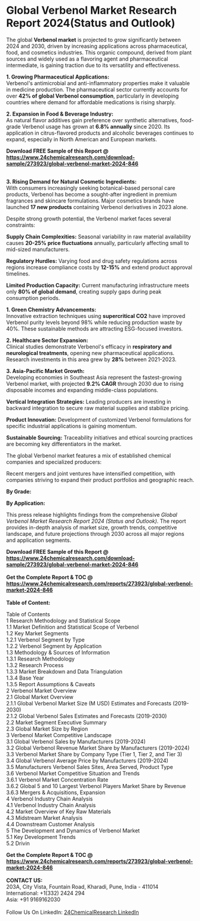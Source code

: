 <h1>Global Verbenol Market Research Report 2024(Status and Outlook)</h1><p>The global <strong>Verbenol market</strong> is projected to grow significantly between 2024 and 2030, driven by increasing applications across pharmaceutical, food, and cosmetics industries. This organic compound, derived from plant sources and widely used as a flavoring agent and pharmaceutical intermediate, is gaining traction due to its versatility and effectiveness.</p><p><strong>1. Growing Pharmaceutical Applications:</strong><br>
Verbenol's antimicrobial and anti-inflammatory properties make it valuable in medicine production. The pharmaceutical sector currently accounts for over <strong>42% of global Verbenol consumption</strong>, particularly in developing countries where demand for affordable medications is rising sharply.</p><p><strong>2. Expansion in Food &amp; Beverage Industry:</strong><br>
As natural flavor additives gain preference over synthetic alternatives, food-grade Verbenol usage has grown at <strong>6.8% annually</strong> since 2020. Its application in citrus-flavored products and alcoholic beverages continues to expand, especially in North American and European markets.</p><div><b>Download FREE Sample of this Report @ 
            <a href="https://www.24chemicalresearch.com/download-sample/273923/global-verbenol-market-2024-846">
            https://www.24chemicalresearch.com/download-sample/273923/global-verbenol-market-2024-846</a></b></div><br><p><strong>3. Rising Demand for Natural Cosmetic Ingredients:</strong><br>
With consumers increasingly seeking botanical-based personal care products, Verbenol has become a sought-after ingredient in premium fragrances and skincare formulations. Major cosmetics brands have launched <strong>17 new products</strong> containing Verbenol derivatives in 2023 alone.</p><p>Despite strong growth potential, the Verbenol market faces several constraints:</p><p><strong>Supply Chain Complexities:</strong> Seasonal variability in raw material availability causes <strong>20-25% price fluctuations</strong> annually, particularly affecting small to mid-sized manufacturers.</p><p><strong>Regulatory Hurdles:</strong> Varying food and drug safety regulations across regions increase compliance costs by <strong>12-15%</strong> and extend product approval timelines.</p><p><strong>Limited Production Capacity:</strong> Current manufacturing infrastructure meets only <strong>80% of global demand</strong>, creating supply gaps during peak consumption periods.</p><p><strong>1. Green Chemistry Advancements:</strong><br>
Innovative extraction techniques using <strong>supercritical CO2</strong> have improved Verbenol purity levels beyond 98% while reducing production waste by 40%. These sustainable methods are attracting ESG-focused investors.</p><p><strong>2. Healthcare Sector Expansion:</strong><br>
Clinical studies demonstrate Verbenol's efficacy in <strong>respiratory and neurological treatments</strong>, opening new pharmaceutical applications. Research investments in this area grew by <strong>28%</strong> between 2021-2023.</p><p><strong>3. Asia-Pacific Market Growth:</strong><br>
Developing economies in Southeast Asia represent the fastest-growing Verbenol market, with projected <strong>9.2% CAGR</strong> through 2030 due to rising disposable incomes and expanding middle-class populations.</p><p><strong>Vertical Integration Strategies:</strong> Leading producers are investing in backward integration to secure raw material supplies and stabilize pricing.</p><p><strong>Product Innovation:</strong> Development of customized Verbenol formulations for specific industrial applications is gaining momentum.</p><p><strong>Sustainable Sourcing:</strong> Traceability initiatives and ethical sourcing practices are becoming key differentiators in the market.</p><p>The global Verbenol market features a mix of established chemical companies and specialized producers:</p><p>Recent mergers and joint ventures have intensified competition, with companies striving to expand their product portfolios and geographic reach.</p><p><strong>By Grade:</strong>
		</p><p><strong>By Application:</strong>
		</p><p>This press release highlights findings from the comprehensive <em>Global Verbenol Market Research Report 2024 (Status and Outlook)</em>. The report provides in-depth analysis of market size, growth trends, competitive landscape, and future projections through 2030 across all major regions and application segments.</p><div><b>Download FREE Sample of this Report @ 
            <a href="https://www.24chemicalresearch.com/download-sample/273923/global-verbenol-market-2024-846">
            https://www.24chemicalresearch.com/download-sample/273923/global-verbenol-market-2024-846</a></b></div><br><div><b>Get the Complete Report & TOC @ 
            <a href="https://www.24chemicalresearch.com/reports/273923/global-verbenol-market-2024-846">
            https://www.24chemicalresearch.com/reports/273923/global-verbenol-market-2024-846</a></b></div><br>
            <b>Table of Content:</b><p>Table of Contents<br />
1 Research Methodology and Statistical Scope<br />
1.1 Market Definition and Statistical Scope of Verbenol<br />
1.2 Key Market Segments<br />
1.2.1 Verbenol Segment by Type<br />
1.2.2 Verbenol Segment by Application<br />
1.3 Methodology & Sources of Information<br />
1.3.1 Research Methodology<br />
1.3.2 Research Process<br />
1.3.3 Market Breakdown and Data Triangulation<br />
1.3.4 Base Year<br />
1.3.5 Report Assumptions & Caveats<br />
2 Verbenol Market Overview<br />
2.1 Global Market Overview<br />
2.1.1 Global Verbenol Market Size (M USD) Estimates and Forecasts (2019-2030)<br />
2.1.2 Global Verbenol Sales Estimates and Forecasts (2019-2030)<br />
2.2 Market Segment Executive Summary<br />
2.3 Global Market Size by Region<br />
3 Verbenol Market Competitive Landscape<br />
3.1 Global Verbenol Sales by Manufacturers (2019-2024)<br />
3.2 Global Verbenol Revenue Market Share by Manufacturers (2019-2024)<br />
3.3 Verbenol Market Share by Company Type (Tier 1, Tier 2, and Tier 3)<br />
3.4 Global Verbenol Average Price by Manufacturers (2019-2024)<br />
3.5 Manufacturers Verbenol Sales Sites, Area Served, Product Type<br />
3.6 Verbenol Market Competitive Situation and Trends<br />
3.6.1 Verbenol Market Concentration Rate<br />
3.6.2 Global 5 and 10 Largest Verbenol Players Market Share by Revenue<br />
3.6.3 Mergers & Acquisitions, Expansion<br />
4 Verbenol Industry Chain Analysis<br />
4.1 Verbenol Industry Chain Analysis<br />
4.2 Market Overview of Key Raw Materials<br />
4.3 Midstream Market Analysis<br />
4.4 Downstream Customer Analysis<br />
5 The Development and Dynamics of Verbenol Market <br />
5.1 Key Development Trends<br />
5.2 Drivin</p><div><b>Get the Complete Report & TOC @ 
            <a href="https://www.24chemicalresearch.com/reports/273923/global-verbenol-market-2024-846">
            https://www.24chemicalresearch.com/reports/273923/global-verbenol-market-2024-846</a></b></div><br><b>CONTACT US:</b><br>
            203A, City Vista, Fountain Road, Kharadi, Pune, India - 411014<br>
            International: +1(332) 2424 294<br>
            Asia: +91 9169162030 <br><br>
            Follow Us On LinkedIn: <a href="https://www.linkedin.com/company/24chemicalresearch/">24ChemicalResearch LinkedIn</a>